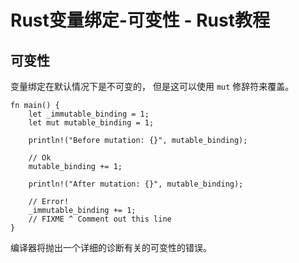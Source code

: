 # Rust变量绑定-可变性 - Rust教程

## 可变性

变量绑定在默认情况下是不可变的， 但是这可以使用 `mut` 修辞符来覆盖。

```
fn main() {
    let _immutable_binding = 1;
    let mut mutable_binding = 1;

    println!("Before mutation: {}", mutable_binding);

    // Ok
    mutable_binding += 1;

    println!("After mutation: {}", mutable_binding);

    // Error!
    _immutable_binding += 1;
    // FIXME ^ Comment out this line
}

```

编译器将抛出一个详细的诊断有关的可变性的错误。  